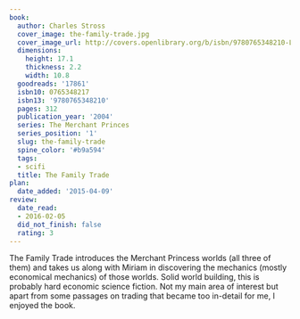 ```yaml
---
book:
  author: Charles Stross
  cover_image: the-family-trade.jpg
  cover_image_url: http://covers.openlibrary.org/b/isbn/9780765348210-L.jpg
  dimensions:
    height: 17.1
    thickness: 2.2
    width: 10.8
  goodreads: '17861'
  isbn10: 0765348217
  isbn13: '9780765348210'
  pages: 312
  publication_year: '2004'
  series: The Merchant Princes
  series_position: '1'
  slug: the-family-trade
  spine_color: '#b9a594'
  tags:
  - scifi
  title: The Family Trade
plan:
  date_added: '2015-04-09'
review:
  date_read:
  - 2016-02-05
  did_not_finish: false
  rating: 3
---
```


The Family Trade introduces the Merchant Princess worlds (all three of them) and takes us along with Miriam in discovering the mechanics (mostly economical mechanics) of those worlds. Solid world building, this is probably hard economic science fiction. Not my main area of interest but apart from some passages on trading that became too in-detail for me, I enjoyed the book.
